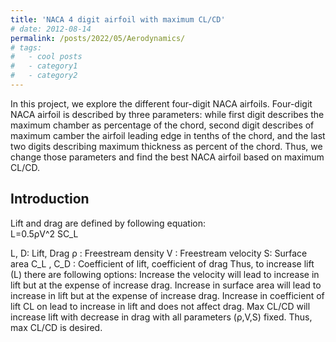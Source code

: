 ```yaml
---
title: 'NACA 4 digit airfoil with maximum CL/CD'
# date: 2012-08-14
permalink: /posts/2022/05/Aerodynamics/
# tags:
#   - cool posts
#   - category1
#   - category2
---
```


In this project, we explore the different four-digit NACA airfoils. Four-digit NACA airfoil is described by three parameters: while first digit describes the maximum chamber as percentage of the chord, second digit describes of maximum camber the airfoil leading edge in tenths of the chord, and the last two digits describing maximum thickness as percent of the chord. Thus, we change those parameters and find the best NACA airfoil based on maximum CL/CD.

<!-- Headings are cool
======

You can have many headings
====== -->

Introduction
------
Lift and drag are defined by following equation: <br/>
L=0.5ρV^2 SC_L
<!-- D=0.5ρV^2 SC_D -->
L, D: Lift, Drag
ρ : Freestream density
V : Freestream velocity
S: Surface area
C_L  , C_D  : Coefficient of lift, coefficient of drag
Thus, to increase lift (L) there are following options:
	Increase the velocity will lead to increase in lift but at the expense of increase drag.
	Increase in surface area will lead to increase in lift but at the expense of increase drag.
	Increase in coefficient of lift CL on lead to increase in lift and does not affect drag.
	Max CL/CD will increase lift with decrease in drag with all parameters (ρ,V,S) fixed. 
Thus, max CL/CD is desired. 

<!-- $$ \nabla_\boldsymbol{x} J(\boldsymbol{x}) $$ -->



<!-- To add an image we do the following ![ Description of the image]( Link of the image ) -->